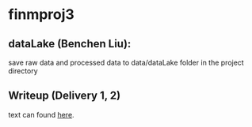 # finmproj3

## dataLake (Benchen Liu):

save raw data and processed data to data/dataLake folder in the project directory


## Writeup (Delivery 1, 2)

text can found [here](https://drive.google.com/drive/u/1/folders/0AKhzyv49u6ZaUk9PVA).
